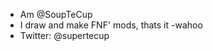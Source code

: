- Am @SoupTeCup
- I draw and make FNF' mods, thats it
-wahoo
- Twitter: @supertecup

<!---
SoupTeCup/SoupTeCup is a ✨ special ✨ repository because its `README.md` (this file) appears on your GitHub profile.
You can click the Preview link to take a look at your changes.
--->
